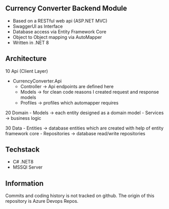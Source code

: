 ## Currency Converter Backend Module
- Based on a RESTful web api (ASP.NET MVC)
- SwaggerUI as Interface
- Database access via Entity Framework Core
- Object to Object mapping via AutoMapper
- Written in .NET 8

## Architecture
10 Api (Client Layer)
- CurrencyConverter.Api
	- Controller
		-> Api endpoints are defined here
	- Models
		-> for clean code reasons I created request and response models
	- Profiles
		-> profiles which automapper requires
		
20 Domain
	- Models
		-> each entity designed as a domain model
	- Services
		-> business logic
		
30 Data
	- Entities
		-> database entities which are created with help of entity framework core
	- Repositories
		-> database read/write repositories 
		
## Techstack
- C# .NET8
- MSSQl Server

## Information
Commits and coding history is not tracked on github. The origin of this repository is Azure Devops Repos.